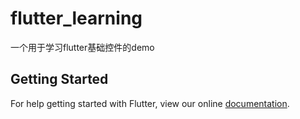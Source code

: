 # flutter_learning

一个用于学习flutter基础控件的demo

## Getting Started

For help getting started with Flutter, view our online
[documentation](https://flutter.io/).
